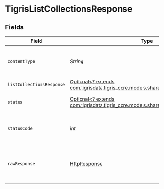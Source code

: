 # TigrisListCollectionsResponse


## Fields

| Field                                                                                                                                  | Type                                                                                                                                   | Required                                                                                                                               | Description                                                                                                                            |
| -------------------------------------------------------------------------------------------------------------------------------------- | -------------------------------------------------------------------------------------------------------------------------------------- | -------------------------------------------------------------------------------------------------------------------------------------- | -------------------------------------------------------------------------------------------------------------------------------------- |
| `contentType`                                                                                                                          | *String*                                                                                                                               | :heavy_check_mark:                                                                                                                     | HTTP response content type for this operation                                                                                          |
| `listCollectionsResponse`                                                                                                              | [Optional<? extends com.tigrisdata.tigris_core.models.shared.ListCollectionsResponse>](../../models/shared/ListCollectionsResponse.md) | :heavy_minus_sign:                                                                                                                     | OK                                                                                                                                     |
| `status`                                                                                                                               | [Optional<? extends com.tigrisdata.tigris_core.models.shared.Status>](../../models/shared/Status.md)                                   | :heavy_minus_sign:                                                                                                                     | Default error response                                                                                                                 |
| `statusCode`                                                                                                                           | *int*                                                                                                                                  | :heavy_check_mark:                                                                                                                     | HTTP response status code for this operation                                                                                           |
| `rawResponse`                                                                                                                          | [HttpResponse<InputStream>](https://docs.oracle.com/en/java/javase/11/docs/api/java.net.http/java/net/http/HttpResponse.html)          | :heavy_check_mark:                                                                                                                     | Raw HTTP response; suitable for custom response parsing                                                                                |